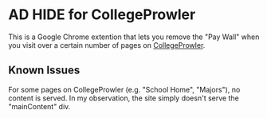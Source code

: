 AD HIDE for CollegeProwler
==========================

This is a Google Chrome extention that lets you remove the "Pay Wall" when you visit over a certain number of pages on [CollegeProwler](http://collegeprowler.com).

Known Issues
------------
For some pages on CollegeProwler (e.g. "School Home", "Majors"), no content is served. In my observation, the site simply doesn't serve the "mainContent" div.